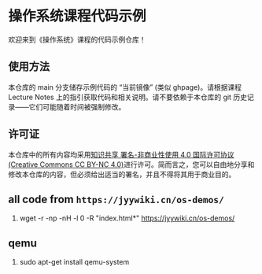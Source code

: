# 操作系统课程代码示例

欢迎来到《操作系统》课程的代码示例仓库！

## 使用方法

本仓库的 main 分支储存示例代码的 “当前镜像” (类似 ghpage)。请根据课程 Lecture Notes 上的指引获取代码和相关说明。请不要依赖于本仓库的 git 历史记录——它们可能随着时间被强制修改。

## 许可证

本仓库中的所有内容均采用[知识共享 署名-非商业性使用 4.0 国际许可协议 (Creative Commons CC BY-NC 4.0)](https://creativecommons.org/licenses/by-nc/4.0/deed.en)进行许可。简而言之，您可以自由地分享和修改本仓库的内容，但必须给出适当的署名，并且不得将其用于商业目的。


## all code from `https://jyywiki.cn/os-demos/`

1. wget -r -np -nH -l 0 -R "index.html*" https://jyywiki.cn/os-demos/ 


## qemu

1. sudo apt-get install qemu-system
